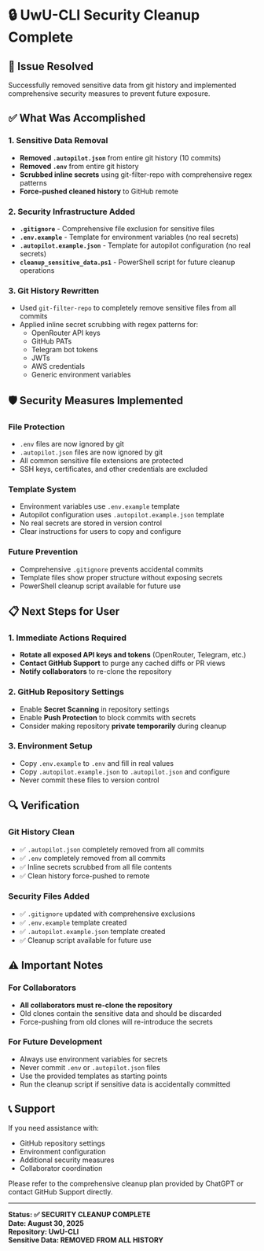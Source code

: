 # 🔒 UwU-CLI Security Cleanup Complete

## 🚨 Issue Resolved
Successfully removed sensitive data from git history and implemented comprehensive security measures to prevent future exposure.

## ✅ What Was Accomplished

### 1. Sensitive Data Removal
- **Removed `.autopilot.json`** from entire git history (10 commits)
- **Removed `.env`** from entire git history
- **Scrubbed inline secrets** using git-filter-repo with comprehensive regex patterns
- **Force-pushed cleaned history** to GitHub remote

### 2. Security Infrastructure Added
- **`.gitignore`** - Comprehensive file exclusion for sensitive files
- **`.env.example`** - Template for environment variables (no real secrets)
- **`.autopilot.example.json`** - Template for autopilot configuration (no real secrets)
- **`cleanup_sensitive_data.ps1`** - PowerShell script for future cleanup operations

### 3. Git History Rewritten
- Used `git-filter-repo` to completely remove sensitive files from all commits
- Applied inline secret scrubbing with regex patterns for:
  - OpenRouter API keys
  - GitHub PATs
  - Telegram bot tokens
  - JWTs
  - AWS credentials
  - Generic environment variables

## 🛡️ Security Measures Implemented

### File Protection
- `.env` files are now ignored by git
- `.autopilot.json` files are now ignored by git
- All common sensitive file extensions are protected
- SSH keys, certificates, and other credentials are excluded

### Template System
- Environment variables use `.env.example` template
- Autopilot configuration uses `.autopilot.example.json` template
- No real secrets are stored in version control
- Clear instructions for users to copy and configure

### Future Prevention
- Comprehensive `.gitignore` prevents accidental commits
- Template files show proper structure without exposing secrets
- PowerShell cleanup script available for future use

## 📋 Next Steps for User

### 1. Immediate Actions Required
- **Rotate all exposed API keys and tokens** (OpenRouter, Telegram, etc.)
- **Contact GitHub Support** to purge any cached diffs or PR views
- **Notify collaborators** to re-clone the repository

### 2. GitHub Repository Settings
- Enable **Secret Scanning** in repository settings
- Enable **Push Protection** to block commits with secrets
- Consider making repository **private temporarily** during cleanup

### 3. Environment Setup
- Copy `.env.example` to `.env` and fill in real values
- Copy `.autopilot.example.json` to `.autopilot.json` and configure
- Never commit these files to version control

## 🔍 Verification

### Git History Clean
- ✅ `.autopilot.json` completely removed from all commits
- ✅ `.env` completely removed from all commits
- ✅ Inline secrets scrubbed from all file contents
- ✅ Clean history force-pushed to remote

### Security Files Added
- ✅ `.gitignore` updated with comprehensive exclusions
- ✅ `.env.example` template created
- ✅ `.autopilot.example.json` template created
- ✅ Cleanup script available for future use

## ⚠️ Important Notes

### For Collaborators
- **All collaborators must re-clone the repository**
- Old clones contain the sensitive data and should be discarded
- Force-pushing from old clones will re-introduce the secrets

### For Future Development
- Always use environment variables for secrets
- Never commit `.env` or `.autopilot.json` files
- Use the provided templates as starting points
- Run the cleanup script if sensitive data is accidentally committed

## 📞 Support

If you need assistance with:
- GitHub repository settings
- Environment configuration
- Additional security measures
- Collaborator coordination

Please refer to the comprehensive cleanup plan provided by ChatGPT or contact GitHub Support directly.

---

**Status: ✅ SECURITY CLEANUP COMPLETE**  
**Date: August 30, 2025**  
**Repository: UwU-CLI**  
**Sensitive Data: REMOVED FROM ALL HISTORY**